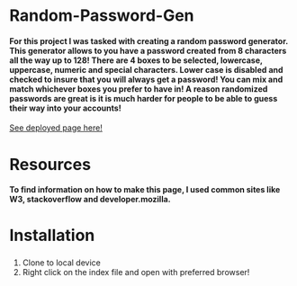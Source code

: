 # Random-Password-Gen
#### For this project I was tasked with creating a random password generator. This generator allows to you have a password created from 8 characters all the way up to 128! There are 4 boxes to be selected, lowercase, uppercase, numeric and special characters. Lower case is disabled and checked to insure that you will always get a password! You can mix and match whichever boxes you prefer to have in! A reason randomized passwords are great is it is much harder for people to be able to guess their way into your accounts!

<a href="https://chadcourtney9.github.io/Random-Password-Gen/">See deployed page here!</a>



# Resources 
#### To find information on how to make this page, I used common sites like W3, stackoverflow and developer.mozilla.

# Installation
### 
1. Clone to local device 
2. Right click on the index file and open with preferred browser!


